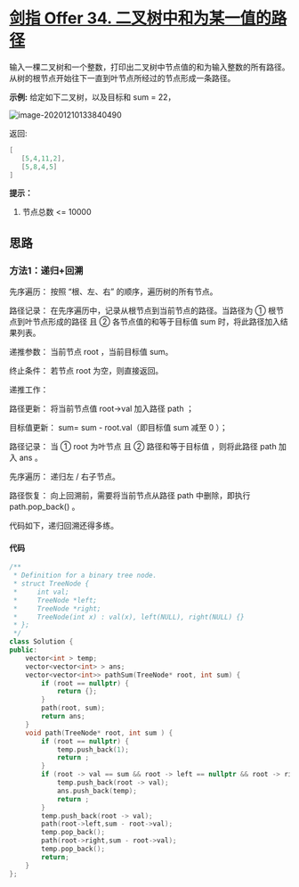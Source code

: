 # [剑指 Offer 34. 二叉树中和为某一值的路径](https://leetcode-cn.com/problems/er-cha-shu-zhong-he-wei-mou-yi-zhi-de-lu-jing-lcof/)

输入一棵二叉树和一个整数，打印出二叉树中节点值的和为输入整数的所有路径。从树的根节点开始往下一直到叶节点所经过的节点形成一条路径。



**示例:**
给定如下二叉树，以及目标和 sum = 22，



![image-20201210133840490](https://gitee.com/long_kejie/image/raw/master/image-20201210133840490.png)

返回:

```c++
[
   [5,4,11,2],
   [5,8,4,5]
]
```

**提示：**

1. 节点总数 <= 10000



## 思路

### 方法1：递归+回溯

先序遍历： 按照 “根、左、右” 的顺序，遍历树的所有节点。

路径记录： 在先序遍历中，记录从根节点到当前节点的路径。当路径为 ① 根节点到叶节点形成的路径 且 ② 各节点值的和等于目标值
sum 时，将此路径加入结果列表。

递推参数： 当前节点 root ，当前目标值 sum。

终止条件： 若节点 root 为空，则直接返回。

递推工作：

路径更新： 将当前节点值 root->val 加入路径 path ；

目标值更新： sum= sum - root.val（即目标值 sum 减至 0 ）；

路径记录： 当 ① root 为叶节点 且 ② 路径和等于目标值 ，则将此路径 path 加入 ans 。

先序遍历： 递归左 / 右子节点。

路径恢复： 向上回溯前，需要将当前节点从路径 path 中删除，即执行 path.pop_back() 。

代码如下，递归回溯还得多练。

#### 代码

```cpp
/**
 * Definition for a binary tree node.
 * struct TreeNode {
 *     int val;
 *     TreeNode *left;
 *     TreeNode *right;
 *     TreeNode(int x) : val(x), left(NULL), right(NULL) {}
 * };
 */
class Solution {
public:
    vector<int > temp;
    vector<vector<int> > ans;
    vector<vector<int>> pathSum(TreeNode* root, int sum) {
        if (root == nullptr) {
            return {};
        }
        path(root, sum);
        return ans;
    }
    void path(TreeNode* root, int sum ) {
        if (root == nullptr) {
            temp.push_back(1);
            return ;
        }
        if (root -> val == sum && root -> left == nullptr && root -> right == nullptr) {
            temp.push_back(root -> val);
            ans.push_back(temp);
            return ;
        }
        temp.push_back(root -> val);
        path(root->left,sum - root->val);
        temp.pop_back();
        path(root->right,sum - root->val);
        temp.pop_back();
        return;
    }
};
```

